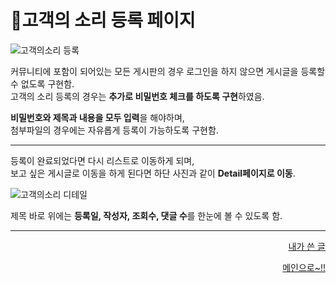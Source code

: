 # 📌고객의 소리 등록 페이지   

![고객의소리 등록](https://user-images.githubusercontent.com/88878686/180475441-a18bfd41-a82a-4d58-8c70-59431cd40716.JPG)   

커뮤니티에 포함이 되어있는 모든 게시판의 경우 로그인을 하지 않으면 게시글을 등록할 수 없도록 구현함.   
고객의 소리 등록의 경우는 **추가로 비밀번호 체크를 하도록 구현**하였음.   

**비밀번호와 제목과 내용을 모두 입력**을 해야하며,   
첨부파일의 경우에는 자유롭게 등록이 가능하도록 구현함.   

***
등록이 완료되었다면 다시 리스트로 이동하게 되며,   
보고 싶은 게시글로 이동을 하게 된다면 하단 사진과 같이 **Detail페이지로 이동**.   

![고객의소리 디테일](https://user-images.githubusercontent.com/88878686/180476936-a70937b5-9337-4049-92b6-5adbe4d9473c.JPG)

제목 바로 위에는 **등록일, 작성자, 조회수, 댓글 수**를 한눈에 볼 수 있도록 함.

***
<div align="right">   

[내가 쓴 글](https://github.com/kwanwwok/finalproject/blob/main/%EA%B5%AC%ED%98%84%EC%84%A4%EB%AA%85/%EB%82%B4%EA%B0%80%EC%93%B4%EA%B8%80.md)
  
[메인으로~!!](https://github.com/kwanwwok/finalproject/blob/main/%EA%B5%AC%ED%98%84%EC%84%A4%EB%AA%85/%ED%9A%8C%EC%9B%90%EB%A9%94%EC%9D%B8.md)

</div>
